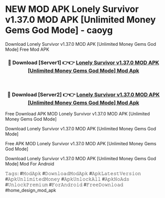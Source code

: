 # NEW MOD APK Lonely Survivor v1.37.0 MOD APK [Unlimited Money Gems God Mode] - caoyg
Download Lonely Survivor v1.37.0 MOD APK [Unlimited Money Gems God Mode] Free Mod APK

<div align="center">
<h3>🔴 Download [Server1] 👉👉 <a href="https://apk-comot.site?title=Lonely_Survivor_v1.37.0_MOD_APK_[Unlimited_Money_Gems_God_Mode]">Lonely Survivor v1.37.0 MOD APK [Unlimited Money Gems God Mode] Mod Apk</a></h3><br>

<h3>🔴 Download [Server2] 👉👉 <a href="https://apk-comot.site?title=Lonely_Survivor_v1.37.0_MOD_APK_[Unlimited_Money_Gems_God_Mode]">Lonely Survivor v1.37.0 MOD APK [Unlimited Money Gems God Mode] Mod Apk</a></h3>
</div>


Free Download APK MOD Lonely Survivor v1.37.0 MOD APK [Unlimited Money Gems God Mode]

Download Lonely Survivor v1.37.0 MOD APK [Unlimited Money Gems God Mode] 

Free APK MOD Lonely Survivor v1.37.0 MOD APK [Unlimited Money Gems God Mode] 

Download Lonely Survivor v1.37.0 MOD APK [Unlimited Money Gems God Mode] Mod For Android

𝚃𝚊𝚐𝚜: #𝙼𝚘𝚍𝙰𝚙𝚔 #𝙳𝚘𝚠𝚗𝚕𝚘𝚊𝚍𝙼𝚘𝚍𝙰𝚙𝚔 #𝙰𝚙𝚔𝙻𝚊𝚝𝚎𝚜𝚝𝚅𝚎𝚛𝚜𝚒𝚘𝚗 #𝙰𝚙𝚔𝚄𝚗𝚕𝚒𝚖𝚒𝚝𝚎𝚍𝙼𝚘𝚗𝚎𝚢 #𝙰𝚙𝚔𝚄𝚗𝚕𝚘𝚌𝚔𝙰𝚕𝚕 #𝙰𝚙𝚔𝙽𝚘𝙰𝚍𝚜 #𝚄𝚗𝚕𝚘𝚌𝚔𝙿𝚛𝚎𝚖𝚒𝚞𝚖 #𝙵𝚘𝚛𝙰𝚗𝚍𝚛𝚘𝚒𝚍 #𝙵𝚛𝚎𝚎𝙳𝚘𝚠𝚗𝚕𝚘𝚊𝚍 #home_design_mod_apk